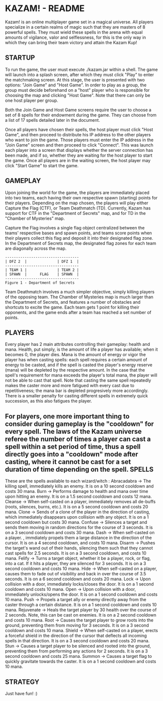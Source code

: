 KAZAM! - README
=====

Kazam! is an online multiplayer game set in a magical universe. All players
specialize in a certain realms of magic such that they are masters of 8
powerful spells. They must wield these spells in the arena with equal amounts of
vigilance, valor and selflessness, for this is the only way in which they can
bring their team victory and attain the Kazam Kup!

STARTUP
------
To run the game, the user must execute ./kazam.jar within a shell. The game will launch into
a splash screen, after which they must click "Play" to enter the matchmaking screen. At this
stage, the user is presented with two options: "Join Game" and "Host Game". In order to play
as a group, the group must decide beforehand on a "host" player who is responsible for choosing
the map and clicking "Host Game". Note that there can only be one host player per group. 

Both the Join Game and Host Game screens require the user to choose a set of 8 spells
for their endowment during the game. They can choose from a list of 17 spells detailed
later in the document.

Once all players have chosen their spells, the host player must click "Host Game", and 
then proceed to distribute his IP address to the other players who want to join the game.
Those players must enter the IP address in the "Join Game" screen and then proceed to click
"Connect". This was launch each player into a screen that displays whether the server
connection has been made, and if so, whether they are waiting for the host player to start
the game. Once all players are in the waiting screen, the host player may click "Start Game"
to start the game.

GAMEPLAY
-------
Upon joining the world for the game, the players are immediately placed into two teams, each
having their own respective spawn (starting) points for their players. Depending on the map
chosen, the players will play either Capture the Flag (CTF), or Team Deathmatch (TD). Currently,
Kazam has support for CTF in the "Department of Secrets" map, and for TD in the "Chamber of Mysteries"
map.

Capture the Flag involves a single flag object centralized between the teams' respective bases and 
spawn points, and teams score points when their players collect this flag and deposit it into their
designated flag zone. In the Department of Secrets map, the designated flag zones for each team are
diagonally across the map.

	----------------------------------
	| DFZ 2  |				| DFZ 1  |
	----------------------------------
	| TEAM 1 |				| TEAM 2 |
	| SPAWN  |      FLAG    | SPAWN  |
	----------------------------------
	Figure 1 - Department of Secrets

Team Deathmatch involves a much simpler objective, simply killing players of the opposing team. The
Chamber of Mysteries map is much larger than the Department of Secrets, and features a number of
obstacles and shortcuts to excite the game. Each team gets 1 point for killing their opponents, and the
game ends after a team has reached a set number of points.

PLAYERS
------
Every player has 2 main attributes controlling their gameplay: health and mana. Health, put simply, is 
the amount of life a player has available; when it becomes 0, the player dies. Mana is the amount of energy
or vigor the player has when casting spells: each spell requires a certain amount of energy to be casted, and
if the spell is casted the player's energy reserve (mana) will be depleted by the respective amount. In the
case that the spell's requirement for mana exceeds the player's total mana, the player will not be able to
cast that spell. Note that casting the same spell repeatedly makes the caster more and more fatigued with
every cast due to repetitiveness; the mana bar is depleted progresively more accordingly. There is a smaller
penalty for casting different spells in extremely quick succession, as this also fatigues the player.

For players, one more important thing to consider during gameplay is the "cooldown" for every spell. The laws
of the Kazam universe referee the number of times a player can cast a spell within a set period of time, thus
a spell directly goes into a "cooldown" mode after casting, where it cannot be cast for a set duration of time depending on the spell. 
SPELLS
------
These are the spells available to each wizard/witch :
	Abracadabra 	-> 	The killing spell, immediately kills an enemy. It is on a 10 second
						cooldown and costs 30 mana.
	Burn			->	Performs damage to health and mana over time upon hitting an enemy.
						It is on a 1.5 second cooldown and costs 12 mana.
	Cleanse			->	When self-casted on a player, immediately removes all de-buffs (roots,
						silences, burns, etc.). It is on a 5 second cooldown and costs 20 mana.
	Clone			->	Sends of a clone of the player in the direction of casting, which
						immediately disappears upon collision with any object. It is on a 1
						second cooldown but costs 30 mana.
	Confuse 		->	Silences a target and sends them moving in random directions for the
						course of 3 seconds. It is on a 3 second cooldown and costs 30 mana.
	Dash			->	When self-casted on a player. , immdiately propels them a large distance
						in the direction of the cursor. It is on a 4 second cooldown, and costs 10
						mana.
	Disarm			->	Pushes the target's wand out of their hands, silencing them such that
						they cannot cast spells for 2.5 seconds. It is on a 3 second cooldown, and
						costs 10 mana.
	Felify			->	Turns a target object, whether it be a player, rock, or flag, into a cat.
						If it hits a player, they are silenced for 3 seconds. It is on a 3 second
						cooldown and costs 10 mana.
	Hide			->	When self-casted on a player, causes them to fade out of visibility and back
						in over the course of 3.5 seconds. It is on a 6 second cooldown and costs
						20 mana.
	Lock			->	Upon collision with a door, immediately locks/closes the door. It is on a 1
						second cooldown and costs 10 mana.
	Open			->	Upon collision with a door, immediately unlocks/opens the door. It is on a 1
						second cooldown and costs 10 mana.
	Push 			->	Propels a target ally or enemy directly away from the caster through a certain
						distance. It is on a 1 second cooldown and costs 10 mana.
	Rejuvenate		->	Heals the target player by 30 health over the course of 2 seconds. Note, this
						can be cast on enemies. It is on a 2 second cooldown and costs 10 mana.
	Root			->	Causes the target player to grow roots into the ground, preventing them from moving
						for 3 seconds. It is on a 3 second cooldown and costs 10 mana.
	Shield			->	When self-casted on a player, erects a forceful shield in the direction of the
						cursor that deflects all incoming spells in that direction. It is on a 3 second
						cooldown and costs 20 mana.
	Stun			->	Causes a target player to be silenced and rooted into the ground, preventing them from
						performing any actions for 2 seconds. It is on a 3 second cooldown and costs 25
						mana.
	Summon			->	Causes a target flag to quickly gravitate towards the caster. It is on a 1 second
						cooldown and costs 10 mana.

STRATEGY
------
Just have fun! :)
